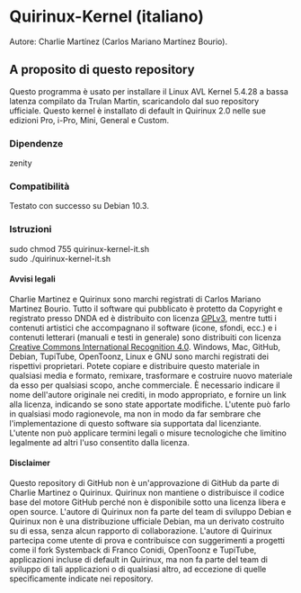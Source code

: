 # Quirinux-Kernel (italiano)
Autore: Charlie Martínez (Carlos Mariano Martínez Bourio).
## A proposito di questo repository
Questo programma è usato per installare il Linux AVL Kernel 5.4.28 a bassa latenza compilato da Trulan Martin, scaricandolo dal suo repository ufficiale. Questo kernel è installato di default in Quirinux 2.0 nelle sue edizioni Pro, i-Pro, Mini, General e Custom. 
### Dipendenze
zenity
### Compatibilità
Testato con successo su Debian 10.3. 
### Istruzioni
sudo chmod 755 quirinux-kernel-it.sh </br>
sudo ./quirinux-kernel-it.sh
#### Avvisi legali
Charlie Martinez e Quirinux sono marchi registrati di Carlos Mariano Martinez Bourio. Tutto il software qui pubblicato è protetto da Copyright e registrato presso DNDA ed è distribuito con licenza <a href="https://lslspanish.github.io/translation_GPLv3_to_spanish/">GPLv3</a>, mentre tutti i contenuti artistici che accompagnano il software (icone, sfondi, ecc.) e i contenuti letterari (manuali e testi in generale) sono distribuiti con licenza <a href="https://creativecommons.org/licenses/by/4.0/deed.es">Creative Commons International Recognition 4.0</a>. Windows, Mac, GitHub, Debian, TupiTube, OpenToonz, Linux e GNU sono marchi registrati dei rispettivi proprietari.
Potete copiare e distribuire questo materiale in qualsiasi media e formato, remixare, trasformare e costruire nuovo materiale da esso per qualsiasi scopo, anche commerciale. È necessario indicare il nome dell'autore originale nei crediti, in modo appropriato, e fornire un link alla licenza, indicando se sono state apportate modifiche. L'utente può farlo in qualsiasi modo ragionevole, ma non in modo da far sembrare che l'implementazione di questo software sia supportata dal licenziante. L'utente non può applicare termini legali o misure tecnologiche che limitino legalmente ad altri l'uso consentito dalla licenza. 
#### Disclaimer
Questo repository di GitHub non è un'approvazione di GitHub da parte di Charlie Martinez o Quirinux. Quirinux non mantiene o distribuisce il codice base del motore GitHub perché non è disponibile sotto una licenza libera e open source.
L'autore di Quirinux non fa parte del team di sviluppo Debian e Quirinux non è una distribuzione ufficiale Debian, ma un derivato costruito su di essa, senza alcun rapporto di collaborazione. 
L'autore di Quirinux partecipa come utente di prova e contribuisce con suggerimenti a progetti come il fork Systemback di Franco Conidi, OpenToonz e TupiTube, applicazioni incluse di default in Quirinux, ma non fa parte del team di sviluppo di tali applicazioni o di qualsiasi altro, ad eccezione di quelle specificamente indicate nei repository.
